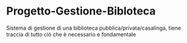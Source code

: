 # Progetto-Gestione-Bibloteca
Sistema di gestione di una biblioteca pubblica/privata/casalinga, tiene traccia di tutto ciò che è necessario e fondamentale
